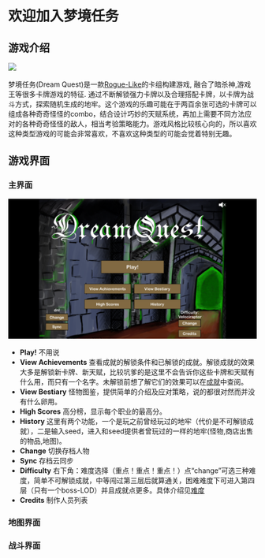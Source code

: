 # 欢迎加入梦境任务


## 游戏介绍

![](https://media.githubusercontent.com/media/dyzz/dyzz.github.io/master/images/DQIcon.png)

梦境任务(Dream Quest)是一款[Rogue-Like](pages/roguelike.md)的卡组构建游戏, 融合了暗杀神,游戏王等很多卡牌游戏的特征. 通过不断解锁强力卡牌以及合理搭配卡牌，以卡牌为战斗方式，探索随机生成的地牢。这个游戏的乐趣可能在于两百余张可选的卡牌可以组成各种奇奇怪怪的combo，结合设计巧妙的天赋系统，再加上需要不同方法应对的各种奇奇怪怪的敌人，相当考验策略能力。游戏风格比较核心向的，所以喜欢这种类型游戏的可能会非常喜欢，不喜欢这种类型的可能会觉着特别无趣。


## 游戏界面

### 主界面

![](/images/Guide/entry.jpg)

* **Play!** 不用说
* **View Achievements** 查看成就的解锁条件和已解锁的成就。解锁成就的效果大多是解锁新卡牌、新天赋，比较坑爹的是这里不会告诉你这些卡牌和天赋有什么用，而只有一个名字。未解锁前想了解它们的效果可以在[成就](pages/achieve/index.md)中查阅。
* **View Bestiary** 怪物图鉴，提供简单的介绍及应对策略，说的都很对然而并没有什么卵用。
* **High Scores** 高分榜，显示每个职业的最高分。
* **History** 这里有两个功能，一个是玩之前曾经玩过的地牢（代价是不可解锁成就），二是输入seed，进入和seed提供者曾玩过的一样的地牢(怪物,商店出售的物品,地图)。
* **Change** 切换存档人物
* **Sync** 存档云同步
* **Difficulty** 右下角：难度选择（重点！重点！重点！）点“change”可选三种难度，简单不可解锁成就，中等闯过第三层后就算通关，困难难度下可进入第四层（只有一个boss-LOD）并且成就点更多。具体介绍见[难度](pages/diff.md)
* **Credits** 制作人员列表

### 地图界面


### 战斗界面
